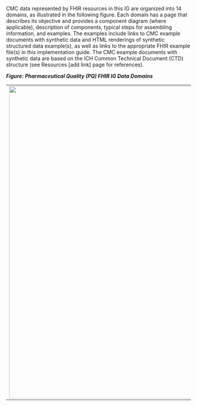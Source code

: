 CMC data represented by FHIR resources in this IG are organized into 14 domains, as illustrated in the following figure. Each domain has a page that describes its objective and provides a component diagram (where applicable), description of components, typical steps for assembling information, and examples. The examples include links to CMC example documents with synthetic data and HTML renderings of synthetic structured data example(s), as well as links to the appropriate FHIR example file(s) in this implementation guide. The CMC example documents with synthetic data are based on the ICH Common Technical Document (CTD) structure (see Resources [add link] page for references).

***Figure: Pharmaceutical Quality (PQ) FHIR IG Data Domains***

<table>
<tr><td><img src="all-domains-dx-PQ.png" width="850"/></td></tr>
</table>

